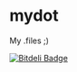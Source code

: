 mydot
=====

My .files ;)

[![Bitdeli Badge](https://d2weczhvl823v0.cloudfront.net/paramah/mydot/trend.png)](https://bitdeli.com/free "Bitdeli Badge")

